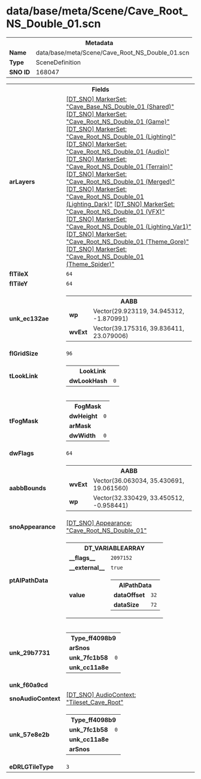 <h1>data/base/meta/Scene/Cave_Root_NS_Double_01.scn</h1><table><tr><th colspan="100%">Metadata</th></tr><tr><td><b>Name</b></td><td>data/base/meta/Scene/Cave_Root_NS_Double_01.scn</td></tr><tr><td><b>Type</b></td><td>SceneDefinition</td></tr><tr><td><b>SNO ID</b></td><td>168047</td></tr></table>

<table><tr><th colspan="100%">Fields</th></tr><tr><td><b>arLayers</b></td><td><a href="..\MarkerSet\Cave_Base_NS_Double_01 (Shared).mrk.md">[DT_SNO] MarkerSet: "Cave_Base_NS_Double_01 (Shared)"</a>
<a href="..\MarkerSet\Cave_Root_NS_Double_01 (Game).mrk.md">[DT_SNO] MarkerSet: "Cave_Root_NS_Double_01 (Game)"</a>
<a href="..\MarkerSet\Cave_Root_NS_Double_01 (Lighting).mrk.md">[DT_SNO] MarkerSet: "Cave_Root_NS_Double_01 (Lighting)"</a>
<a href="..\MarkerSet\Cave_Root_NS_Double_01 (Audio).mrk.md">[DT_SNO] MarkerSet: "Cave_Root_NS_Double_01 (Audio)"</a>
<a href="..\MarkerSet\Cave_Root_NS_Double_01 (Terrain).mrk.md">[DT_SNO] MarkerSet: "Cave_Root_NS_Double_01 (Terrain)"</a>
<a href="..\MarkerSet\Cave_Root_NS_Double_01 (Merged).mrk.md">[DT_SNO] MarkerSet: "Cave_Root_NS_Double_01 (Merged)"</a>
<a href="..\MarkerSet\Cave_Root_NS_Double_01 (Lighting_Dark).mrk.md">[DT_SNO] MarkerSet: "Cave_Root_NS_Double_01 (Lighting_Dark)"</a>
<a href="..\MarkerSet\Cave_Root_NS_Double_01 (VFX).mrk.md">[DT_SNO] MarkerSet: "Cave_Root_NS_Double_01 (VFX)"</a>
<a href="..\MarkerSet\Cave_Root_NS_Double_01 (Lighting_Var1).mrk.md">[DT_SNO] MarkerSet: "Cave_Root_NS_Double_01 (Lighting_Var1)"</a>
<a href="..\MarkerSet\Cave_Root_NS_Double_01 (Theme_Gore).mrk.md">[DT_SNO] MarkerSet: "Cave_Root_NS_Double_01 (Theme_Gore)"</a>
<a href="..\MarkerSet\Cave_Root_NS_Double_01 (Theme_Spider).mrk.md">[DT_SNO] MarkerSet: "Cave_Root_NS_Double_01 (Theme_Spider)"</a>
</td></tr><tr><td><b>flTileX</b></td><td><code>64</code></td></tr><tr><td><b>flTileY</b></td><td><code>64</code></td></tr><tr><td><b>unk_ec132ae</b></td><td><table><tr><th colspan="100%">AABB</th></tr><tr><td><b>wp</b></td><td>Vector(29.923119, 34.945312, -1.870991)</td></tr><tr><td><b>wvExt</b></td><td>Vector(39.175316, 39.836411, 23.079006)</td></tr></table>

</td></tr><tr><td><b>flGridSize</b></td><td><code>96</code></td></tr><tr><td><b>tLookLink</b></td><td><table><tr><th colspan="100%">LookLink</th></tr><tr><td><b>dwLookHash</b></td><td><code>0</code></td></tr></table>

</td></tr><tr><td><b>tFogMask</b></td><td><table><tr><th colspan="100%">FogMask</th></tr><tr><td><b>dwHeight</b></td><td><code>0</code></td></tr><tr><td><b>arMask</b></td><td></td></tr><tr><td><b>dwWidth</b></td><td><code>0</code></td></tr></table>

</td></tr><tr><td><b>dwFlags</b></td><td><code>64</code></td></tr><tr><td><b>aabbBounds</b></td><td><table><tr><th colspan="100%">AABB</th></tr><tr><td><b>wvExt</b></td><td>Vector(36.063034, 35.430691, 19.061560)</td></tr><tr><td><b>wp</b></td><td>Vector(32.330429, 33.450512, -0.958441)</td></tr></table>

</td></tr><tr><td><b>snoAppearance</b></td><td><a href="..\Appearance\Cave_Root_NS_Double_01.app.md">[DT_SNO] Appearance: "Cave_Root_NS_Double_01"</a></td></tr><tr><td><b>ptAIPathData</b></td><td><table><tr><th colspan="100%">DT_VARIABLEARRAY</th></tr><tr><td><b>__flags__</b></td><td><code>2097152</code></td></tr><tr><td><b>__external__</b></td><td><code>true</code></td></tr><tr><td><b>value</b></td><td><table><tr><th colspan="100%">AIPathData</th></tr><tr><td><b>dataOffset</b></td><td><code>32</code></td></tr><tr><td><b>dataSize</b></td><td><code>72</code></td></tr></table>

</td></tr></table>

</td></tr><tr><td><b>unk_29b7731</b></td><td><table><tr><th colspan="100%">Type_ff4098b9</th></tr><tr><td><b>arSnos</b></td><td></td></tr><tr><td><b>unk_7fc1b58</b></td><td><code>0</code></td></tr><tr><td><b>unk_cc11a8e</b></td><td></td></tr></table>

</td></tr><tr><td><b>unk_f60a9cd</b></td><td></td></tr><tr><td><b>snoAudioContext</b></td><td><a href="..\AudioContext\Tileset_Cave_Root.auc.md">[DT_SNO] AudioContext: "Tileset_Cave_Root"</a></td></tr><tr><td><b>unk_57e8e2b</b></td><td><table><tr><th colspan="100%">Type_ff4098b9</th></tr><tr><td><b>unk_7fc1b58</b></td><td><code>0</code></td></tr><tr><td><b>unk_cc11a8e</b></td><td></td></tr><tr><td><b>arSnos</b></td><td></td></tr></table>

</td></tr><tr><td><b>eDRLGTileType</b></td><td><code>3</code></td></tr></table>


